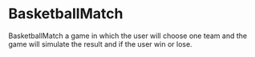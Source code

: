 # BasketballMatch
BasketballMatch a game in which the user will choose one team and the game will simulate the result and if the user win or lose.
